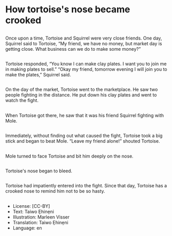 # How tortoise's nose became crooked

##
Once upon a time,
Tortoise and Squirrel
were very close friends.
One day, Squirrel said
to Tortoise, “My friend,
we have no money, but
market day is getting close.
What business can we do
to make some money?”

##
Tortoise responded,
“You know I can make
clay plates. I want you to
join me in making plates
to sell.”
“Okay my friend, tomorrow
evening I will join you to
make the plates,” Squirrel
said.

##
On the day of the market,
Tortoise went to the
marketplace.
He saw two people fighting
in the distance. He put down
his clay plates and went
to watch the fight.

##
When Tortoise got there,
he saw that it was his
friend Squirrel fighting
with Mole.

##
Immediately, without finding
out what caused the fight,
Tortoise took a big stick
and began to beat Mole.
“Leave my friend alone!”
shouted Tortoise.

##
Mole turned to face
Tortoise and bit him
deeply on the nose.

##
Tortoise's nose began to bleed.

##
Tortoise had impatiently
entered into the fight.
Since that day, Tortoise
has a crooked nose to
remind him not to be
so hasty.

##
* License: [CC-BY]
* Text: Taiwo Ẹhinẹni
* Illustration: Marleen Visser
* Translation: Taiwo Ẹhinẹni
* Language: en
